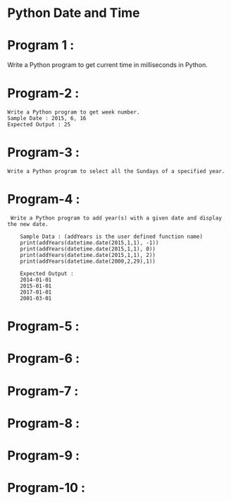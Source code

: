 # Python Date and Time

# Program 1 :
   Write a Python program to get current time in milliseconds in Python.

# Program-2 : 
    Write a Python program to get week number. 
    Sample Date : 2015, 6, 16
    Expected Output : 25

# Program-3 :
    Write a Python program to select all the Sundays of a specified year.

# Program-4 :
     Write a Python program to add year(s) with a given date and display the new date. 

        Sample Data : (addYears is the user defined function name)
        print(addYears(datetime.date(2015,1,1), -1))
        print(addYears(datetime.date(2015,1,1), 0))
        print(addYears(datetime.date(2015,1,1), 2))
        print(addYears(datetime.date(2000,2,29),1))

        Expected Output :
        2014-01-01
        2015-01-01
        2017-01-01
        2001-03-01

# Program-5 :  
   

# Program-6 : 
    

# Program-7 :
   

# Program-8 :
   

# Program-9 :
   

# Program-10 :
   
